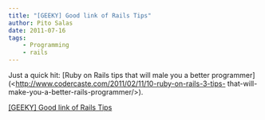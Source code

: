 ```yaml
---
title: "[GEEKY] Good link of Rails Tips"
author: Pito Salas
date: 2011-07-16
tags:
    - Programming
    - rails
---
```




Just a quick hit: [Ruby on Rails tips that will male you a better
programmer](<http://www.codercaste.com/2011/02/11/10-ruby-on-rails-3-tips-
that-will-make-you-a-better-rails-programmer/>).


[[GEEKY] Good link of Rails Tips](None)
